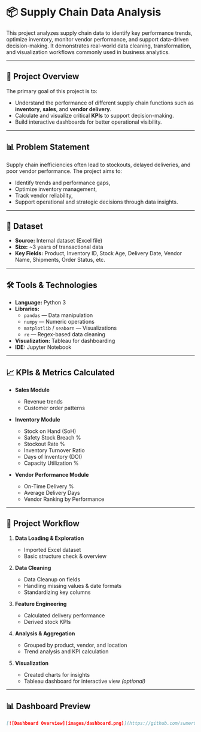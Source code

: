 # 📦 Supply Chain Data Analysis

This project analyzes supply chain data to identify key performance trends, optimize inventory, monitor vendor performance, and support data-driven decision-making. It demonstrates real-world data cleaning, transformation, and visualization workflows commonly used in business analytics.

---

## 🧭 Project Overview

The primary goal of this project is to:
- Understand the performance of different supply chain functions such as **inventory**, **sales**, and **vendor delivery**.
- Calculate and visualize critical **KPIs** to support decision-making.
- Build interactive dashboards for better operational visibility.

---

## 📊 Problem Statement

Supply chain inefficiencies often lead to stockouts, delayed deliveries, and poor vendor performance. The project aims to:
- Identify trends and performance gaps,
- Optimize inventory management,
- Track vendor reliability,
- Support operational and strategic decisions through data insights.

---

## 📂 Dataset

- **Source:** Internal dataset (Excel file)
- **Size:** ~3 years of transactional data
- **Key Fields:** Product, Inventory ID, Stock Age, Delivery Date, Vendor Name, Shipments, Order Status, etc.

---

## 🛠️ Tools & Technologies

- **Language:** Python 3  
- **Libraries:** 
  - `pandas` — Data manipulation  
  - `numpy` — Numeric operations  
  - `matplotlib` / `seaborn` — Visualizations  
  - `re` — Regex-based data cleaning  
- **Visualization:** Tableau for dashboarding
- **IDE:** Jupyter Notebook

---

## 📈 KPIs & Metrics Calculated

- **Sales Module**
  - Revenue trends
  - Customer order patterns

- **Inventory Module**
  - Stock on Hand (SoH)
  - Safety Stock Breach %
  - Stockout Rate %
  - Inventory Turnover Ratio
  - Days of Inventory (DOI)
  - Capacity Utilization %

- **Vendor Performance Module**
  - On-Time Delivery %
  - Average Delivery Days
  - Vendor Ranking by Performance

---

## 🚀 Project Workflow

1. **Data Loading & Exploration**
   - Imported Excel dataset
   - Basic structure check & overview

2. **Data Cleaning**
   - Data Cleanup on fields
   - Handling missing values & date formats
   - Standardizing key columns

3. **Feature Engineering**
   - Calculated delivery performance
   - Derived stock KPIs

4. **Analysis & Aggregation**
   - Grouped by product, vendor, and location
   - Trend analysis and KPI calculation

5. **Visualization**
   - Created charts for insights
   - Tableau dashboard for interactive view *(optional)*

---

## 📊 Dashboard Preview

```markdown
[![Dashboard Overview](images/dashboard.png)](https://github.com/sumer071200/Comprehensive-Supply-Chain-Inventory-Optimization/blob/0d82397c9070bc52ba7b5a5c858f513c968f3486/Sales%20Performance%20Dashboard.png)
